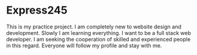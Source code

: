 # Express245

This is my practice project.  I am completely new to website design and development.  Slowly I am learning everything.  I want to be a full stack web developer.  I am seeking the cooperation of skilled and experienced people in this regard.  Everyone will follow my profile and stay with me.
